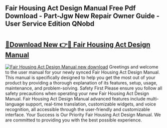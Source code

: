 ## Fair Housing Act Design Manual Free Pdf Download - Part-Jgw New Repair Owner Guide - User Service Edition QNobd

# <h2><a href="http://bc4476.oget.top/?id=Fair+Housing+Act+Design+Manual">🔗Download New 👉🔴 Fair Housing Act Design Manual</a></h2>

[![Fair Housing Act Design Manual new download](https://i.imgur.com/5g1atiW.png)](http://bc4476.oget.top/?id=Fair+Housing+Act+Design+Manual)
Greetings and welcome to the user manual for your newly synced Fair Housing Act Design Manual. This manual is specifically designed to help you get the most out of your product by providing a thorough explanation of its features, setup, usage, maintenance, and problem-solving. Safety First Please ensure you follow all safety precautions when operating your new Fair Housing Act Design Manual. Fair Housing Act Design Manual advanced features include multi-language support, real-time translation, customizable widgets, and voice recognition, all accessible through the user-friendly and customizable interface. Your Success is Our Priority Fair Housing Act Design Manual. We are committed to providing you with the best possible experience.
